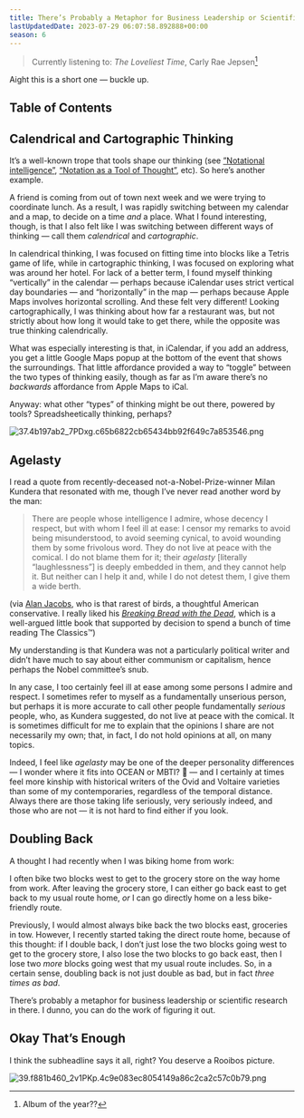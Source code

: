 ```yaml
---
title: There’s Probably a Metaphor for Business Leadership or Scientific Research in Here (rwblog S6E8)
lastUpdatedDate: 2023-07-29 06:07:58.892888+00:00
season: 6
---
```


> Currently listening to: _The Loveliest Time_, Carly Rae Jepsen[^1]

Aight this is a short one — buckle up.

## Table of Contents

## Calendrical and Cartographic Thinking

It’s a well-known trope that tools shape our thinking (see [”Notational intelligence”](https://thesephist.com/posts/notation/), [“Notation as a Tool of Thought”](https://www.jsoftware.com/papers/tot.htm), etc). So here’s another example.

A friend is coming from out of town next week and we were trying to coordinate lunch. As a result, I was rapidly switching between my calendar and a map, to decide on a time _and_ a place. What I found interesting, though, is that I also felt like I was switching between different ways of thinking — call them _calendrical_ and _cartographic_.

In calendrical thinking, I was focused on fitting time into blocks like a Tetris game of life, while in cartographic thinking, I was focused on exploring what was around her hotel. For lack of a better term, I found myself thinking “vertically” in the calendar — perhaps because iCalendar uses strict vertical day boundaries — and “horizontally” in the map — perhaps because Apple Maps involves horizontal scrolling. And these felt very different! Looking cartographically, I was thinking about how far a restaurant was, but not strictly about how long it would take to get there, while the opposite was true thinking calendrically.

What was especially interesting is that, in iCalendar, if you add an address, you get a little Google Maps popup at the bottom of the event that shows the surroundings. That little affordance provided a way to “toggle” between the two types of thinking easily, though as far as I’m aware there’s no _backwards_ affordance from Apple Maps to iCal.

Anyway: what other “types” of thinking might be out there, powered by tools? Spreadsheetically thinking, perhaps?

 ![37.4b197ab2_7PDxg.c65b6822cb65434bb92f649c7a853546.png](https://buttondown.imgix.net/images/e0cc3983-166c-41a9-9a16-692e84dcf50b.png?w=960&fit=max)

## Agelasty

I read a quote from recently-deceased not-a-Nobel-Prize-winner Milan Kundera that resonated with me, though I’ve never read another word by the man:

> There are people whose intelligence I admire, whose decency I respect, but with whom I feel ill at ease: I censor my remarks to avoid being misunderstood, to avoid seeming cynical, to avoid wounding them by some frivolous word. They do not live at peace with the comical. I do not blame them for it; their _agelasty_ [literally “laughlessness”] is deeply embedded in them, and they cannot help it. But neither can I help it and, while I do not detest them, I give them a wide berth.

(via [Alan Jacobs](https://blog.ayjay.org/45184-2/), who is that rarest of birds, a thoughtful American conservative. I really liked his [_Breaking Bread with the Dead_](https://www.goodreads.com/book/show/59238666-breaking-bread-with-the-dead), which is a well-argued little book that supported by decision to spend a bunch of time reading The Classics™️)

My understanding is that Kundera was not a particularly political writer and didn’t have much to say about either communism or capitalism, hence perhaps the Nobel committee’s snub.

In any case, I too certainly feel ill at ease among some persons I admire and respect. I sometimes refer to myself as a fundamentally unserious person, but perhaps it is more accurate to call other people fundamentally _serious_ people, who, as Kundera suggested, do not live at peace with the comical. It is sometimes difficult for me to explain that the opinions I share are not necessarily my own; that, in fact, I do not hold opinions at all, on many topics.

Indeed, I feel like _agelasty_ may be one of the deeper personality differences — I wonder where it fits into OCEAN or MBTI? 🤔 — and I certainly at times feel more kinship with historical writers of the Ovid and Voltaire varieties than some of my contemporaries, regardless of the temporal distance. Always there are those taking life seriously, very seriously indeed, and those who are not — it is not hard to find either if you look.

## Doubling Back

A thought I had recently when I was biking home from work:

I often bike two blocks west to get to the grocery store on the way home from work. After leaving the grocery store, I can either go back east to get back to my usual route home, _or_ I can go directly home on a less bike-friendly route.

Previously, I would almost always bike back the two blocks east, groceries in tow. However, I recently started taking the direct route home, because of this thought: if I double back, I don’t just lose the two blocks going west to get to the grocery store, I also lose the two blocks to go back east, then I lose two _more_ blocks going west that my usual route includes. So, in a certain sense, doubling back is not just double as bad, but in fact _three times as bad_.

There’s probably a metaphor for business leadership or scientific research in there. I dunno, you can do the work of figuring it out.

## Okay That’s Enough

I think the subheadline says it all, right? You deserve a Rooibos picture.

 ![39.f881b460_2v1PKp.4c9e083ec8054149a86c2ca2c57c0b79.png](https://buttondown.imgix.net/images/51850420-1ca3-4630-9c30-f8809f5a3e02.png?w=960&fit=max)

[^1]: Album of the year??